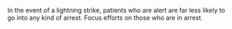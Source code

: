In the event of a lightning strike, patients who are alert are far less likely to go into any kind of arrest. Focus efforts on those who are in arrest.